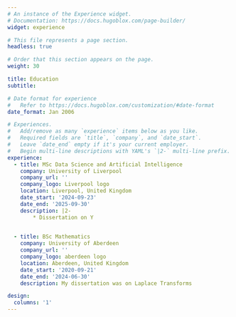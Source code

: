 ```yaml
---
# An instance of the Experience widget.
# Documentation: https://docs.hugoblox.com/page-builder/
widget: experience

# This file represents a page section.
headless: true

# Order that this section appears on the page.
weight: 30

title: Education
subtitle:

# Date format for experience
#   Refer to https://docs.hugoblox.com/customization/#date-format
date_format: Jan 2006

# Experiences.
#   Add/remove as many `experience` items below as you like.
#   Required fields are `title`, `company`, and `date_start`.
#   Leave `date_end` empty if it's your current employer.
#   Begin multi-line descriptions with YAML's `|2-` multi-line prefix.
experience:
  - title: MSc Data Science and Artificial Intelligence
    company: University of Liverpool
    company_url: ''
    company_logo: Liverpool logo
    location: Liverpool, United Kingdom
    date_start: '2024-09-23'
    date_end: '2025-09-30'
    description: |2-
        * Dissertation on Y
        

  - title: BSc Mathematics
    company: University of Aberdeen
    company_url: ''
    company_logo: aberdeen logo
    location: Aberdeen, United Kingdom
    date_start: '2020-09-21'
    date_end: '2024-06-30'
    description: My dissertation was on Laplace Transforms

design:
  columns: '1'
---
```


